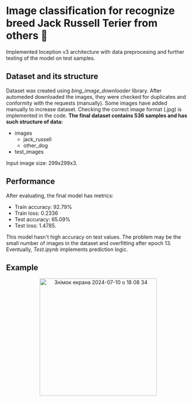 # Image classification for recognize breed Jack Russell Terier from others 🐶
Implemented Inception v3 architecture with data preprocesing and further testing of the model on test samples.

## Dataset and its structure
Dataset was created using *bing_image_downloader* library. After automeded downloaded the images, they were checked for duplicates and conformity with the requests (manually). Some images have added manually to increase dataset. Checking the correct image format (.jpg) is implemented in the code. **The final dataset contains 536 samples and has such structure of data:**
- images
  - jack_russell
  - other_dog
- test_images

Input image size: 299x299x3.
## Performance
After evaluating, the final model has metrics:
- Train accuracy: 92.79%
- Train loss: 0.2336
- Test accuracy: 65.09%
- Test loss: 1.4785.

This model hasn't high accuracy on test values. The problem may be the small number of images in the dataset and overfitting after epoch 13. Eventually, *Test.ipynb*  implements prediction logic.

## Example
<p align = "center">
<img width="321" alt="Знімок екрана 2024-07-10 о 18 08 34" src="https://github.com/karkhotin/dogs-classification-inceptionV3/assets/54355397/e04cadbd-f5e1-4e0e-9727-6c5cbd8967c6">
</p>

